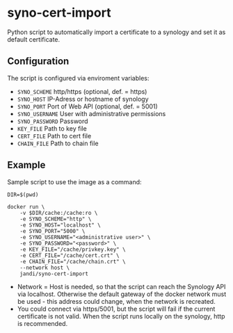 # syno-cert-import #

Python script to automatically import a certificate to a synology and set it as default certificate.

## Configuration ##

The script is configured via enviroment variables:

- `SYNO_SCHEME` http/https (optional, def. = https)
- `SYNO_HOST` IP-Adress or hostname of synology
- `SYNO_PORT` Port of Web API (optional, def. = 5001)
- `SYNO_USERNAME` User with administrative permissions
- `SYNO_PASSWORD` Password
- `KEY_FILE` Path to key file
- `CERT_FILE` Path to cert file
- `CHAIN_FILE` Path to chain file

## Example ##

Sample script to use the image as a command:

```shell
DIR=$(pwd)

docker run \
    -v $DIR/cache:/cache:ro \
    -e SYNO_SCHEME="http" \
    -e SYNO_HOST="localhost" \
    -e SYNO_PORT="5000" \
    -e SYNO_USERNAME="<administrative user>" \
    -e SYNO_PASSWORD="<password>" \
    -e KEY_FILE="/cache/privkey.key" \
    -e CERT_FILE="/cache/cert.crt" \
    -e CHAIN_FILE="/cache/chain.crt" \
    --network host \
    jandi/syno-cert-import
```
- Network = Host is needed, so that the script can reach the Synology API via localhost. Otherwise the default gateway of the docker network must be used - this address could change, when the network is recreated.
- You could connect via https/5001, but the script will fail if the current certificate is not valid. When the script runs locally on the synology, http is recommended.
